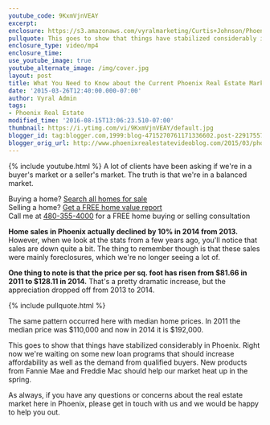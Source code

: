 ```yaml
---
youtube_code: 9KxmVjnVEAY
excerpt:
enclosure: https://s3.amazonaws.com/vyralmarketing/Curtis+Johnson/Phoenix+Real+Estate+Agent+-+How+is+the+Phoenix+real+estate+market+performing.mp4
pullquote: This goes to show that things have stabilized considerably in Phoenix
enclosure_type: video/mp4
enclosure_time:
use_youtube_image: true
youtube_alternate_image: /img/cover.jpg
layout: post
title: What You Need to Know about the Current Phoenix Real Estate Market
date: '2015-03-26T12:40:00.000-07:00'
author: Vyral Admin
tags:
- Phoenix Real Estate
modified_time: '2016-08-15T13:06:23.510-07:00'
thumbnail: https://i.ytimg.com/vi/9KxmVjnVEAY/default.jpg
blogger_id: tag:blogger.com,1999:blog-4715270761171336602.post-2291755778282713209
blogger_orig_url: http://www.phoenixrealestatevideoblog.com/2015/03/phoenix-real-estate-agent-buyers-or.html
---
```

{% include youtube.html %}
A lot of clients have been asking if we're in a buyer's market or a seller's market. The truth is that we're in a balanced market.

<div class="post-cta">
Buying a home? <a href="http://www.curtisjohnsonrealty.com/" target="_blank">Search all homes for sale</a><br>
Selling a home? <a href="http://www.instantvalueonline.com/" target="_blank">Get a FREE home value report</a><br>
Call me at <a href="tel:1-480-355-4000" target="_blank">480-355-4000</a> for a FREE home buying or selling consultation
</div>

**Home sales in Phoenix actually declined by 10% in 2014 from 2013.** However, when we look at the stats from a few years ago, you'll notice that sales are down quite a bit. The thing to remember though is that these sales were mainly foreclosures, which we're no longer seeing a lot of.

**One thing to note is that the price per sq. foot has risen from $81.66 in 2011 to $128.11 in 2014.** That's a pretty dramatic increase, but the appreciation dropped off from 2013 to 2014.

{% include pullquote.html %}

The same pattern occurred here with median home prices. In 2011 the median price was $110,000 and now in 2014 it is $192,000.

This goes to show that things have stabilized considerably in Phoenix. Right now we're waiting on some new loan programs that should increase affordability as well as the demand from qualified buyers. New products from Fannie Mae and Freddie Mac should help our market heat up in the spring.

As always, if you have any questions or concerns about the real estate market here in Phoenix, please get in touch with us and we would be happy to help you out.
